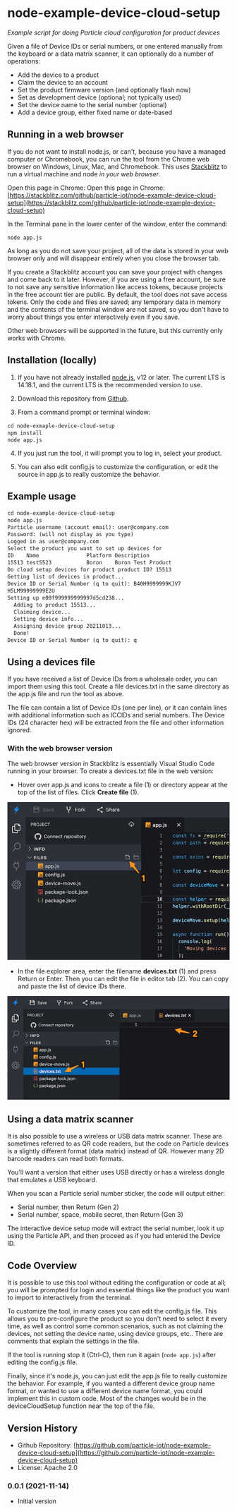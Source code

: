 # node-example-device-cloud-setup

*Example script for doing Particle cloud configuration for product devices*

Given a file of Device IDs or serial numbers, or one entered manually from the keyboard or a data matrix scanner, it can optionally do a number of operations:

- Add the device to a product
- Claim the device to an account
- Set the product firmware version (and optionally flash now)
- Set as development device (optional; not typically used)
- Set the device name to the serial number (optional)
- Add a device group, either fixed name or date-based

## Running in a web browser

If you do not want to install node.js, or can't, because you have a managed computer or Chromebook, you can run the tool from the Chrome web browser on Windows, Linux, Mac, and Chromebook. This uses [Stackblitz](https://stackblitz.com) to run a virtual machine and node *in your web browser*.

Open this page in Chrome: Open this page in Chrome: [https://stackblitz.com/github/particle-iot/node-example-device-cloud-setup](https://stackblitz.com/github/particle-iot/node-example-device-cloud-setup)



In the Terminal pane in the lower center of the window, enter the command:

```
node app.js
```

As long as you do not save your project, all of the data is stored in your web browser only and will disappear entirely when you close the browser tab. 

If you create a Stackblitz account you can save your project with changes and come back to it later. However, if you are using a free account, be sure to not save any sensitive information like access tokens, because projects in the free account tier are public. By default, the tool does not save access tokens. Only the code and files are saved; any temporary data in memory and the contents of the terminal window are not saved, so you don't have to worry about things you enter interactively even if you save.

Other web browsers will be supported in the future, but this currently only works with Chrome. 


## Installation (locally)

1. If you have not already installed [node.js](https://nodejs.org/), v12 or later. The current LTS is 14.18.1, and the current LTS is the recommended version to use.

2. Download this repository from [Github](https://github.com/particle-iot/node-example-device-cloud-setup). 

3. From a command prompt or terminal window:

```
cd node-exmaple-device-cloud-setup
npm install
node app.js
```

4. If you just run the tool, it will prompt you to log in, select your product.

5. You can also edit config.js to customize the configuration, or edit the source in app.js to really customize the behavior.


## Example usage

```
cd node-example-device-cloud-setup
node app.js
Particle username (account email): user@company.com
Password: (will not display as you type) 
Logged in as user@company.com
Select the product you want to set up devices for
ID    Name               Platform Description                                
15513 test5523           Boron    Boron Test Product                         
Do cloud setup devices for product product ID? 15513
Getting list of devices in product...
Device ID or Serial Number (q to quit): B40H9999999KJV7 H5LM99999999E2U
Setting up e00f999999999997d5cd238...
  Adding to product 15513...
  Claiming device...
  Setting device info...
  Assigning device group 20211013...
  Done!
Device ID or Serial Number (q to quit): q
```


## Using a devices file

If you have received a list of Device IDs from a wholesale order, you can import them using this tool. Create a file devices.txt in the same directory as the app.js file and run the tool as above. 

The file can contain a list of Device IDs (one per line), or it can contain lines with additional information such as ICCIDs and serial numbers. The Device IDs (24 character hex) will be extracted from the file and other information ignored.

### With the web browser version

The web browser version in Stackblitz is essentially Visual Studio Code running in your browser. To create a devices.txt file in the web version:

- Hover over app.js and icons to create a file (1) or directory appear at the top of the list of files. Click **Create file** (1).

![](images/create-file.png)

- In the file explorer area, enter the filename **devices.txt** (1) and press Return or Enter. Then you can edit the file in editor tab (2). You can copy and paste the list of device IDs there.

![](images/edit-file.png)

## Using a data matrix scanner

It is also possible to use a wireless or USB data matrix scanner. These are sometimes referred to as QR code readers, but the code on Particle devices is a slightly different format (data matrix) instead of QR. However many 2D barcode readers can read both formats.

You'll want a version that either uses USB directly or has a wireless dongle that emulates a USB keyboard.

When you scan a Particle serial number sticker, the code will output either:

- Serial number, then Return (Gen 2)
- Serial number, space, mobile secret, then Return (Gen 3)

The interactive device setup mode will extract the serial number, look it up using the Particle API, and then proceed as if you had entered the Device ID.

## Code Overview

It is possible to use this tool without editing the configuration or code at all; you will be prompted for login and essential things like the product you want to import to interactively from the terminal.

To customize the tool, in many cases you can edit the config.js file. This allows you to pre-configure the product so you don't need to select it every time, as well as control some common scenarios, such as not claiming the devices, not setting the device name, using device groups, etc.. There are comments that explain the settings in the file. 

If the tool is running stop it (Ctrl-C), then run it again (`node app.js`) after editing the config.js file.

Finally, since it's node.js, you can just edit the app.js file to really customize the behavior. For example, if you wanted a different device group name format, or wanted to use a different device name format, you could implement this in custom code. Most of the changes would be in the deviceCloudSetup function near the top of the file.

## Version History

- Github Repository: [https://github.com/particle-iot/node-example-device-cloud-setup](https://github.com/particle-iot/node-example-device-cloud-setup)
- License: Apache 2.0

### 0.0.1 (2021-11-14)

- Initial version



